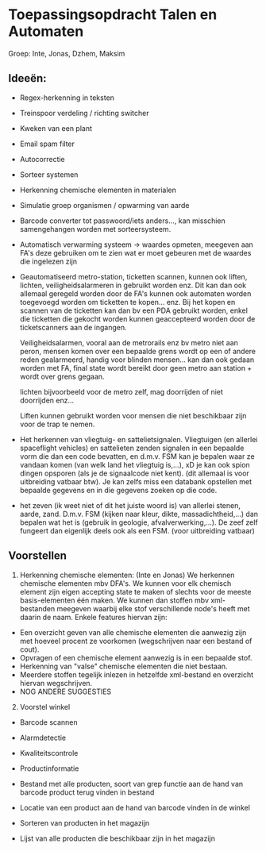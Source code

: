 # Toepassingsopdracht Talen en Automaten
Groep: Inte, Jonas, Dzhem, Maksim

## Ideeën:
- Regex-herkenning in teksten
- Treinspoor verdeling / richting switcher 
- Kweken van een plant
- Email spam filter
- Autocorrectie
- Sorteer systemen
- Herkenning chemische elementen in materialen
- Simulatie groep organismen / opwarming van aarde
- Barcode converter tot passwoord/iets anders..., kan misschien samengehangen worden met sorteersysteem.
- Automatisch verwarming systeem -> waardes opmeten, meegeven aan FA's deze gebruiken om te zien wat er moet gebeuren met de waardes die ingelezen zijn
- Geautomatiseerd metro-station, ticketten scannen, kunnen ook liften, lichten, veiligheidsalarmeren in gebruikt worden enz. Dit kan dan ook allemaal geregeld worden door de FA's
  kunnen ook automaten worden toegevoegd worden om ticketten te kopen... enz.
  Bij het kopen en scannen van de ticketten kan dan bv een PDA gebruikt worden, enkel die ticketten die gekocht worden kunnen geaccepteerd worden door de ticketscanners aan de       ingangen.
  
  Veiligheidsalarmen, vooral aan de metrorails enz bv metro niet aan peron, mensen komen over een bepaalde grens wordt op een of andere reden gealarmeerd, handig voor blinden       mensen... kan dan ook gedaan worden met FA, final state wordt bereikt door geen metro aan station + wordt over grens gegaan. 
  
  lichten bijvoorbeeld voor de metro zelf, mag doorrijden of niet doorrijden enz...
  
  Liften kunnen gebruikt worden voor mensen die niet beschikbaar zijn voor de trap te nemen.
  
- Het herkennen van vliegtuig- en sattelietsignalen. Vliegtuigen (en allerlei spaceflight vehicles) en sattelieten zenden signalen in een bepaalde vorm die dan een code bevatten, 
  en d.m.v. FSM kan je bepalen waar ze vandaan komen (van welk land het vliegtuig is,...), xD je kan ook spion dingen opsporen (als je de signaalcode niet kent). (dit allemaal is voor uitbreiding vatbaar btw). 
  Je kan zelfs miss een databank opstellen met bepaalde gegevens en in die gegevens zoeken op die code.
  
- het zeven (ik weet niet of dit het juiste woord is) van allerlei stenen, aarde, zand. D.m.v. FSM (kijken naar kleur, dikte, massadichtheid,...) dan bepalen wat het is (gebruik in geologie, afvalverwerking,...). 
  De zeef zelf fungeert dan eigenlijk deels ook als een FSM. (voor uitbreiding vatbaar)
  
## Voorstellen
1) Herkenning chemische elementen: (Inte en Jonas)
We herkennen chemische elementen mbv DFA's. We kunnen voor elk chemisch element zijn eigen accepting state te maken of slechts voor de meeste basis-elementen één maken. We kunnen dan stoffen mbv xml-bestanden meegeven waarbij elke stof verschillende node's heeft met daarin de naam. Enkele features hiervan zijn:
  - Een overzicht geven van alle chemische elementen die aanwezig zijn met hoeveel procent ze voorkomen (wegschrijven naar een bestand of cout).
  - Opvragen of een chemische element aanwezig is in een bepaalde stof.
  - Herkenning van "valse" chemische elementen die niet bestaan.
  - Meerdere stoffen tegelijk inlezen in hetzelfde xml-bestand en overzicht hiervan wegschrijven.
  - NOG ANDERE SUGGESTIES

2) Voorstel winkel

  - Barcode scannen

  - Alarmdetectie
  - Kwaliteitscontrole

  - Productinformatie
  - Bestand met alle producten, soort van grep functie aan de hand van barcode product terug vinden in bestand

  - Locatie van een product aan de hand van barcode vinden in de winkel

  - Sorteren van producten in het magazijn
  -	Lijst van alle producten die beschikbaar zijn in het magazijn

